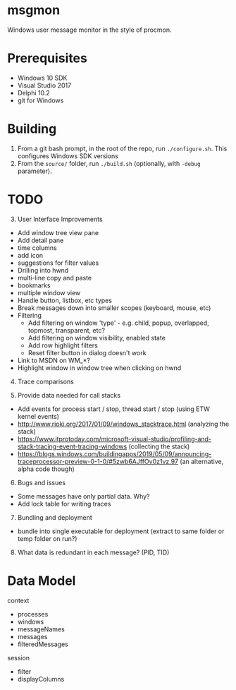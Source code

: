 # msgmon

Windows user message monitor in the style of procmon.

# Prerequisites

* Windows 10 SDK
* Visual Studio 2017
* Delphi 10.2
* git for Windows

# Building

1. From a git bash prompt, in the root of the repo, run `./configure.sh`. This configures Windows SDK versions
2. From the `source/` folder, run `./build.sh` (optionally, with `-debug` parameter).

# TODO

3. User Interface Improvements
  - Add window tree view pane
  - Add detail pane
  - time columns
  - add icon
  - suggestions for filter values
  - Drilling into hwnd
  - multi-line copy and paste
  - bookmarks
  - multiple window view
  - Handle button, listbox, etc types
  - Break messages down into smaller scopes (keyboard, mouse, etc)
  - Filtering
    - Add filtering on window 'type' - e.g. child, popup, overlapped, topmost, transparent, etc?
    - Add filtering on window visibility, enabled state
    - Add row highlight filters
    - Reset filter button in dialog doesn't work
  - Link to MSDN on WM_*?
  - Highlight window in window tree when clicking on hwnd

4. Trace comparisons

5. Provide data needed for call stacks
  - Add events for process start / stop, thread start / stop (using ETW kernel events)
  - http://www.rioki.org/2017/01/09/windows_stacktrace.html (analyzing the stack)
  - https://www.itprotoday.com/microsoft-visual-studio/profiling-and-stack-tracing-event-tracing-windows (collecting the stack)
  - https://blogs.windows.com/buildingapps/2019/05/09/announcing-traceprocessor-preview-0-1-0/#5zwb6AJffOv0z1vz.97 (an alternative, alpha code though)

6. Bugs and issues
  - Some messages have only partial data. Why?
  - Add lock table for writing traces

7. Bundling and deployment
  - bundle into single executable for deployment (extract to same folder or temp folder on run?)
 
8. What data is redundant in each message? (PID, TID)

# Data Model

 context
   - processes
   - windows
   - messageNames
   - messages
   - filteredMessages
 
 session
   - filter
   - displayColumns
 
